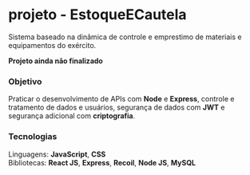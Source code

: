 # projeto - EstoqueECautela
Sistema baseado na dinâmica de controle e emprestimo de materiais e equipamentos do exército. 

**Projeto ainda não finalizado**

### Objetivo 
Praticar o desenvolvimento de APIs com **Node** e **Express**, controle e tratamento de dados e usuários, segurança de dados com **JWT** e segurança adicional com **criptografia**.


### Tecnologias 
Linguagens: **JavaScript**, **CSS**  
Bibliotecas: **React JS**, **Express**, **Recoil**, **Node JS**, **MySQL**
